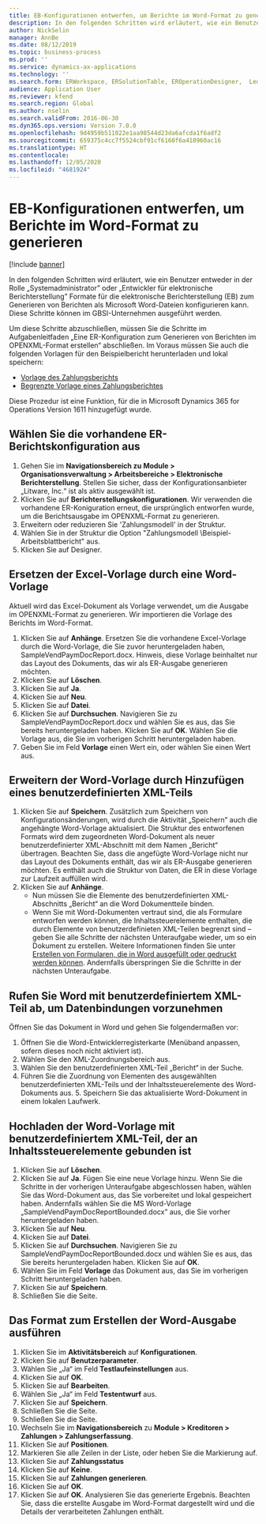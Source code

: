 ```yaml
---
title: EB-Konfigurationen entwerfen, um Berichte im Word-Format zu generieren
description: In den folgenden Schritten wird erläutert, wie ein Benutzer entweder in der Rolle „Systemadministrator” oder „Entwickler für elektronische Berichterstellung” Formate für die elektronische Berichterstellung zum Generieren von Berichten als Microsoft Word-Dateien konfigurieren kann.
author: NickSelin
manager: AnnBe
ms.date: 08/12/2019
ms.topic: business-process
ms.prod: ''
ms.service: dynamics-ax-applications
ms.technology: ''
ms.search.form: ERWorkspace, ERSolutionTable, EROperationDesigner,  LedgerJournalTable, LedgerJournalTransVendPaym
audience: Application User
ms.reviewer: kfend
ms.search.region: Global
ms.author: nselin
ms.search.validFrom: 2016-06-30
ms.dyn365.ops.version: Version 7.0.0
ms.openlocfilehash: 9d4959b511022e1aa98544d23da6afcda1f6adf2
ms.sourcegitcommit: 659375c4cc7f5524cbf91cf6160f6a410960ac16
ms.translationtype: HT
ms.contentlocale: 
ms.lasthandoff: 12/05/2020
ms.locfileid: "4681924"
---
```

# <a name="design-er-configurations-to-generate-reports-in-word-format"></a>EB-Konfigurationen entwerfen, um Berichte im Word-Format zu generieren

[!include [banner](../../includes/banner.md)]

In den folgenden Schritten wird erläutert, wie ein Benutzer entweder in der Rolle „Systemadministrator” oder „Entwickler für elektronische Berichterstellung” Formate für die elektronische Berichterstellung (EB) zum Generieren von Berichten als Microsoft Word-Dateien konfigurieren kann. Diese Schritte können im GBSI-Unternehmen ausgeführt werden.

Um diese Schritte abzuschließen, müssen Sie die Schritte im Aufgabenleitfaden „Eine ER-Konfiguration zum Generieren von Berichten im OPENXML-Format erstellen“ abschließen. Im Voraus müssen Sie auch die folgenden Vorlagen für den Beispielbericht herunterladen und lokal speichern:

- [Vorlage des Zahlungsberichts](https://go.microsoft.com/fwlink/?linkid=862266)
- [Begrenzte Vorlage eines Zahlungsberichtes](https://go.microsoft.com/fwlink/?linkid=862266)


Diese Prozedur ist eine Funktion, für die in Microsoft Dynamics 365 for Operations Version 1611 hinzugefügt wurde.


## <a name="select-the-existing-er-report-configuration"></a>Wählen Sie die vorhandene ER-Berichtskonfiguration aus
1. Gehen Sie im **Navigationsbereich zu Module > Organisationsverwaltung > Arbeitsbereiche > Elektronische Berichterstellung**. Stellen Sie sicher, dass der Konfigurationsanbieter „Litware, Inc.“ ist als aktiv ausgewählt ist.  
2. Klicken Sie auf **Berichterstellungskonfigurationen**. Wir verwenden die vorhandene ER-Koniguration erneut, die ursprünglich entworfen wurde, um die Berichtsausgabe im OPENXML-Format zu generieren.  
3. Erweitern oder reduzieren Sie 'Zahlungsmodell' in der Struktur.
4. Wählen Sie in der Struktur die Option "Zahlungsmodell \Beispiel-Arbeitsblattbericht" aus.
5. Klicken Sie auf Designer.

## <a name="replace-the-excel-template-with-the-word-template"></a>Ersetzen der Excel-Vorlage durch eine Word-Vorlage

Aktuell wird das Excel-Dokument als Vorlage verwendet, um die Ausgabe im OPENXML-Format zu generieren. Wir importieren die Vorlage des Berichts im Word-Format.

1. Klicken Sie auf **Anhänge**. Ersetzen Sie die vorhandene Excel-Vorlage durch die Word-Vorlage, die Sie zuvor heruntergeladen haben, SampleVendPaymDocReport.docx. Hinweis, diese Vorlage beinhaltet nur das Layout des Dokuments, das wir als ER-Ausgabe generieren möchten.  
2. Klicken Sie auf **Löschen**.
3. Klicken Sie auf **Ja**.
4. Klicken Sie auf **Neu**.
5. Klicken Sie auf **Datei**.
6. Klicken Sie auf **Durchsuchen**. Navigieren Sie zu SampleVendPaymDocReport.docx und wählen Sie es aus, das Sie bereits heruntergeladen haben. Klicken Sie auf **OK**. Wählen Sie die Vorlage aus, die Sie im vorherigen Schritt heruntergeladen haben.  
7. Geben Sie im Feld **Vorlage** einen Wert ein, oder wählen Sie einen Wert aus.

## <a name="extend-the-word-template-by-adding-a-custom-xml-part"></a>Erweitern der Word-Vorlage durch Hinzufügen eines benutzerdefinierten XML-Teils
1. Klicken Sie auf **Speichern**. Zusätzlich zum Speichern von Konfigurationsänderungen, wird durch die Aktivität „Speichern” auch die angehängte Word-Vorlage aktualisiert. Die Struktur des entworfenen Formats wird dem zugeordneten Word-Dokument als neuer benutzerdefinierter XML-Abschnitt mit dem Namen „Bericht“ übertragen. Beachten Sie, dass die angefügte Word-Vorlage nicht nur das Layout des Dokuments enthält, das wir als ER-Ausgabe generieren möchten. Es enthält auch die Struktur von Daten, die ER in diese Vorlage zur Laufzeit auffüllen wird.  
2. Klicken Sie auf **Anhänge**.
    + Nun müssen Sie die Elemente des benutzerdefinierten XML-Abschnitts „Bericht“ an die Word Dokumentteile binden.  
    + Wenn Sie mit Word-Dokumenten vertraut sind, die als Formulare entworfen werden können, die Inhaltssteuerelemente enthalten, die durch Elemente von benutzerdefinieten XML-Teilen begrenzt sind – geben Sie alle Schritte der nächsten Unteraufgabe wieder, um so ein Dokument zu erstellen. Weitere Informationen finden Sie unter [Erstellen von Formularen, die in Word ausgefüllt oder gedruckt werden können](https://support.office.com/article/Create-forms-that-users-complete-or-print-in-Word-040c5cc1-e309-445b-94ac-542f732c8c8b?ui=en-US&rs=en-US&ad=US). Andernfalls überspringen Sie die Schritte in der nächsten Unteraufgabe.  

## <a name="get-word-with-custom-xml-part-to-do-data-bindings"></a>Rufen Sie Word mit benutzerdefiniertem XML-Teil ab, um Datenbindungen vorzunehmen

Öffnen Sie das Dokument in Word und gehen Sie folgendermaßen vor:  
1. Öffnen Sie die Word-Entwicklerregisterkarte (Menüband anpassen, sofern dieses noch nicht aktiviert ist).
2. Wählen Sie den XML-Zuordnungsbereich aus.
3. Wählen Sie den benutzerdefinierten XML-Teil „Bericht“ in der Suche.
4. Führen Sie die Zuordnung von Elementen des ausgewählten benutzerdefinierten XML-Teils und der Inhaltssteuerelemente des Word-Dokuments aus.  5. Speichern Sie das aktualisierte Word-Dokument in einem lokalen Laufwerk.  

## <a name="upload-the-word-template-with-custom-xml-part-bounded-to-content-controls"></a>Hochladen der Word-Vorlage mit benutzerdefiniertem XML-Teil, der an Inhaltssteuerelemente gebunden ist
1. Klicken Sie auf **Löschen**.
2. Klicken Sie auf **Ja**. Fügen Sie eine neue Vorlage hinzu. Wenn Sie die Schritte in der vorherigen Unteraufgabe abgeschlossen haben, wählen Sie das Word-Dokument aus, das Sie vorbereitet und lokal gespeichert haben. Andernfalls wählen Sie die MS Word-Vorlage „SampleVendPaymDocReportBounded.docx” aus, die Sie vorher heruntergeladen haben.  
3. Klicken Sie auf **Neu**.
4. Klicken Sie auf **Datei**.
5. Klicken Sie auf **Durchsuchen**. Navigieren Sie zu SampleVendPaymDocReportBounded.docx und wählen Sie es aus, das Sie bereits heruntergeladen haben. Klicken Sie auf **OK**.
6. Wählen Sie im Feld **Vorlage** das Dokument aus, das Sie im vorherigen Schritt heruntergeladen haben.
7. Klicken Sie auf **Speichern**.
8. Schließen Sie die Seite.

## <a name="execute-the-format-to-create-word-output"></a>Das Format zum Erstellen der Word-Ausgabe ausführen
1. Klicken Sie im **Aktivitätsbereich** auf **Konfigurationen**.
2. Klicken Sie auf **Benutzerparameter**.
3. Wählen Sie „Ja“ im Feld **Testlaufeinstellungen** aus.
4. Klicken Sie auf **OK**.
5. Klicken Sie auf **Bearbeiten**.
6. Wählen Sie „Ja“ im Feld **Testentwurf** aus.
7. Klicken Sie auf **Speichern**.
8. Schließen Sie die Seite.
9. Schließen Sie die Seite.
10. Wechseln Sie im **Navigationsbereich** zu **Module > Kreditoren > Zahlungen > Zahlungserfassung**.
11. Klicken Sie auf **Positionen**.
12. Markieren Sie alle Zeilen in der Liste, oder heben Sie die Markierung auf.
13. Klicken Sie auf **Zahlungsstatus**
14. Klicken Sie auf **Keine**.
15. Klicken Sie auf **Zahlungen generieren**.
16. Klicken Sie auf **OK**.
17. Klicken Sie auf **OK**. Analysieren Sie das generierte Ergebnis. Beachten Sie, dass die erstellte Ausgabe im Word-Format dargestellt wird und die Details der verarbeiteten Zahlungen enthält.  

